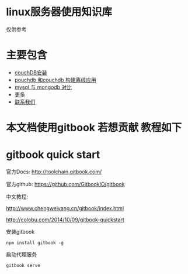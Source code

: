 # linux服务器使用知识库

仅供参考

# 主要包含
* [couchDB安装](docs/couchdb.md)
* [pouchdb 和couchdb 构建离线应用](docs/pouchdb.md)
* [mysql 与 mongodb 对比](docs/mongodb.md)
* [更多](docs/moreinfo.md)
* [联系我们](docs/contact.md)

# 本文档使用gitbook 若想贡献 教程如下
# gitbook quick start 

官方Docs: http://toolchain.gitbook.com/  

官方github: https://github.com/GitbookIO/gitbook  


中文教程: 

http://www.chengweiyang.cn/gitbook/index.html  

http://colobu.com/2014/10/09/gitbook-quickstart  


安装gitbook

	npm install gitbook -g

启动代理服务

	gitbook serve





